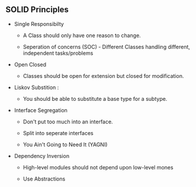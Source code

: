 ## SOLID Principles

- Single Responsibilty 

    - A Class should only have one reason to change.
    
    - Seperation of concerns (SOC) - Different Classes handling different,
    independent tasks/problems
    
- Open Closed

    - Classes should be open for extension but closed for modification.
    
- Liskov Substition :

    - You should be able to substitute a base type for a subtype.
    
- Interface Segregation

    - Don't put too much into an interface.
    
    - Split into seperate interfaces
    
    - You Ain't Going to Need It (YAGNI)
    
- Dependency Inversion

    - High-level modules should not depend upon low-level mones
    
    - Use Abstractions
